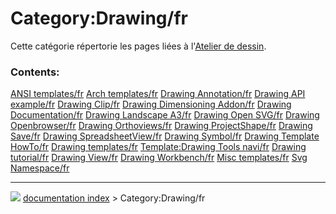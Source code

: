 # Category:Drawing/fr
Cette catégorie répertorie les pages liées à l\'[Atelier de dessin](Drawing_Workbench/fr.md).

### Contents:

    
  [ANSI templates/fr](ANSI_templates/fr.md)                   [Arch templates/fr](Arch_templates/fr.md)                     [Drawing Annotation/fr](Drawing_Annotation/fr.md)
  [Drawing API example/fr](Drawing_API_example/fr.md)         [Drawing Clip/fr](Drawing_Clip/fr.md)                         [Drawing Dimensioning Addon/fr](Drawing_Dimensioning_Addon/fr.md)
  [Drawing Documentation/fr](Drawing_Documentation/fr.md)     [Drawing Landscape A3/fr](Drawing_Landscape_A3/fr.md)         [Drawing Open SVG/fr](Drawing_Open_SVG/fr.md)
  [Drawing Openbrowser/fr](Drawing_Openbrowser/fr.md)         [Drawing Orthoviews/fr](Drawing_Orthoviews/fr.md)             [Drawing ProjectShape/fr](Drawing_ProjectShape/fr.md)
  [Drawing Save/fr](Drawing_Save/fr.md)                       [Drawing SpreadsheetView/fr](Drawing_SpreadsheetView/fr.md)   [Drawing Symbol/fr](Drawing_Symbol/fr.md)
  [Drawing Template HowTo/fr](Drawing_Template_HowTo/fr.md)   [Drawing templates/fr](Drawing_templates/fr.md)               [Template:Drawing Tools navi/fr](Template:Drawing_Tools_navi/fr.md)
  [Drawing tutorial/fr](Drawing_tutorial/fr.md)               [Drawing View/fr](Drawing_View/fr.md)                         [Drawing Workbench/fr](Drawing_Workbench/fr.md)
  [Misc templates/fr](Misc_templates/fr.md)                   [Svg Namespace/fr](Svg_Namespace/fr.md)



---
![](images/Right_arrow.png) [documentation index](../README.md) > Category:Drawing/fr
